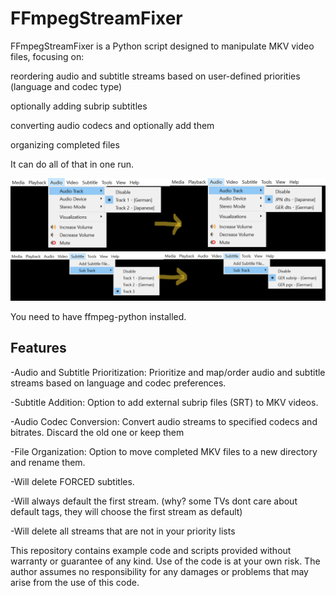 # FFmpegStreamFixer

FFmpegStreamFixer is a Python script designed to manipulate MKV video files, focusing on:


reordering audio and subtitle streams based on user-defined priorities (language and codec type)

optionally adding subrip subtitles 

converting audio codecs and optionally add them

organizing completed files



It can do all of that in one run.


![Example - Audio streams got renamed and resorted](example_audio_streams.png)
![Example - Subtitle streams got renamed and resorted, SRT was added and Forced Subs got deleted](example_subtitle_streams.png)

You need to have ffmpeg-python installed.

## Features

-Audio and Subtitle Prioritization: Prioritize and map/order audio and subtitle streams based on language and codec preferences.

-Subtitle Addition: Option to add external subrip files (SRT) to MKV videos.

-Audio Codec Conversion: Convert audio streams to specified codecs and bitrates. Discard the old one or keep them

-File Organization: Option to move completed MKV files to a new directory and rename them.




-Will delete FORCED subtitles.

-Will always default the first stream. (why? some TVs dont care about default tags, they will choose the first stream as default)

-Will delete all streams that are not in your priority lists









This repository contains example code and scripts provided without warranty or guarantee of any kind. Use of the code is at your own risk. The author assumes no responsibility for any damages or problems that may arise from the use of this code.


